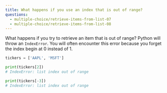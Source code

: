```yaml
---
title: What happens if you use an index that is out of range?
questions:
  - multiple-choice/retrieve-items-from-list-07
  - multiple-choice/retrieve-items-from-list-08
---
```


What happens if you try to retrieve an item that is out of range? Python will throw an `IndexError`. You will often encounter this error because you forget the index begin at 0 instead of 1.

```python
tickers = ['AAPL', 'MSFT']

print(tickers[2])
# IndexError: list index out of range

print(tickers[-3])
# IndexError: list index out of range
```

